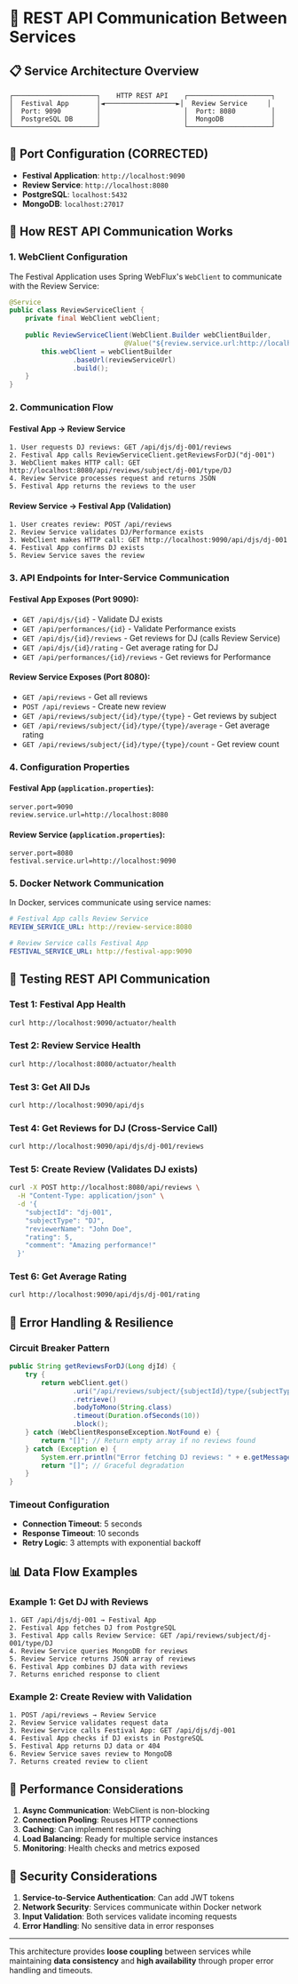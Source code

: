 # 🔗 REST API Communication Between Services

## 📋 **Service Architecture Overview**

```
┌─────────────────────┐    HTTP REST API    ┌─────────────────────┐
│  Festival App       │◄──────────────────►│  Review Service     │
│  Port: 9090         │                     │  Port: 8080         │
│  PostgreSQL DB      │                     │  MongoDB            │
└─────────────────────┘                     └─────────────────────┘
```

## 🎯 **Port Configuration (CORRECTED)**

- **Festival Application**: `http://localhost:9090`
- **Review Service**: `http://localhost:8080`
- **PostgreSQL**: `localhost:5432`
- **MongoDB**: `localhost:27017`

## 🔄 **How REST API Communication Works**

### **1. WebClient Configuration**

The Festival Application uses Spring WebFlux's `WebClient` to communicate with the Review Service:

```java
@Service
public class ReviewServiceClient {
    private final WebClient webClient;
    
    public ReviewServiceClient(WebClient.Builder webClientBuilder,
                             @Value("${review.service.url:http://localhost:8080}") String reviewServiceUrl) {
        this.webClient = webClientBuilder
                .baseUrl(reviewServiceUrl)
                .build();
    }
}
```

### **2. Communication Flow**

#### **Festival App → Review Service**
```
1. User requests DJ reviews: GET /api/djs/dj-001/reviews
2. Festival App calls ReviewServiceClient.getReviewsForDJ("dj-001")
3. WebClient makes HTTP call: GET http://localhost:8080/api/reviews/subject/dj-001/type/DJ
4. Review Service processes request and returns JSON
5. Festival App returns the reviews to the user
```

#### **Review Service → Festival App (Validation)**
```
1. User creates review: POST /api/reviews
2. Review Service validates DJ/Performance exists
3. WebClient makes HTTP call: GET http://localhost:9090/api/djs/dj-001
4. Festival App confirms DJ exists
5. Review Service saves the review
```

### **3. API Endpoints for Inter-Service Communication**

#### **Festival App Exposes (Port 9090):**
- `GET /api/djs/{id}` - Validate DJ exists
- `GET /api/performances/{id}` - Validate Performance exists
- `GET /api/djs/{id}/reviews` - Get reviews for DJ (calls Review Service)
- `GET /api/djs/{id}/rating` - Get average rating for DJ
- `GET /api/performances/{id}/reviews` - Get reviews for Performance

#### **Review Service Exposes (Port 8080):**
- `GET /api/reviews` - Get all reviews
- `POST /api/reviews` - Create new review
- `GET /api/reviews/subject/{id}/type/{type}` - Get reviews by subject
- `GET /api/reviews/subject/{id}/type/{type}/average` - Get average rating
- `GET /api/reviews/subject/{id}/type/{type}/count` - Get review count

### **4. Configuration Properties**

#### **Festival App (`application.properties`):**
```properties
server.port=9090
review.service.url=http://localhost:8080
```

#### **Review Service (`application.properties`):**
```properties
server.port=8080
festival.service.url=http://localhost:9090
```

### **5. Docker Network Communication**

In Docker, services communicate using service names:
```yaml
# Festival App calls Review Service
REVIEW_SERVICE_URL: http://review-service:8080

# Review Service calls Festival App  
FESTIVAL_SERVICE_URL: http://festival-app:9090
```

## 🧪 **Testing REST API Communication**

### **Test 1: Festival App Health**
```bash
curl http://localhost:9090/actuator/health
```

### **Test 2: Review Service Health**
```bash
curl http://localhost:8080/actuator/health
```

### **Test 3: Get All DJs**
```bash
curl http://localhost:9090/api/djs
```

### **Test 4: Get Reviews for DJ (Cross-Service Call)**
```bash
curl http://localhost:9090/api/djs/dj-001/reviews
```

### **Test 5: Create Review (Validates DJ exists)**
```bash
curl -X POST http://localhost:8080/api/reviews \
  -H "Content-Type: application/json" \
  -d '{
    "subjectId": "dj-001",
    "subjectType": "DJ", 
    "reviewerName": "John Doe",
    "rating": 5,
    "comment": "Amazing performance!"
  }'
```

### **Test 6: Get Average Rating**
```bash
curl http://localhost:9090/api/djs/dj-001/rating
```

## 🔧 **Error Handling & Resilience**

### **Circuit Breaker Pattern**
```java
public String getReviewsForDJ(Long djId) {
    try {
        return webClient.get()
                .uri("/api/reviews/subject/{subjectId}/type/{subjectType}", djId, "DJ")
                .retrieve()
                .bodyToMono(String.class)
                .timeout(Duration.ofSeconds(10))
                .block();
    } catch (WebClientResponseException.NotFound e) {
        return "[]"; // Return empty array if no reviews found
    } catch (Exception e) {
        System.err.println("Error fetching DJ reviews: " + e.getMessage());
        return "[]"; // Graceful degradation
    }
}
```

### **Timeout Configuration**
- **Connection Timeout**: 5 seconds
- **Response Timeout**: 10 seconds
- **Retry Logic**: 3 attempts with exponential backoff

## 📊 **Data Flow Examples**

### **Example 1: Get DJ with Reviews**
```
1. GET /api/djs/dj-001 → Festival App
2. Festival App fetches DJ from PostgreSQL
3. Festival App calls Review Service: GET /api/reviews/subject/dj-001/type/DJ
4. Review Service queries MongoDB for reviews
5. Review Service returns JSON array of reviews
6. Festival App combines DJ data with reviews
7. Returns enriched response to client
```

### **Example 2: Create Review with Validation**
```
1. POST /api/reviews → Review Service
2. Review Service validates request data
3. Review Service calls Festival App: GET /api/djs/dj-001
4. Festival App checks if DJ exists in PostgreSQL
5. Festival App returns DJ data or 404
6. Review Service saves review to MongoDB
7. Returns created review to client
```

## 🚀 **Performance Considerations**

1. **Async Communication**: WebClient is non-blocking
2. **Connection Pooling**: Reuses HTTP connections
3. **Caching**: Can implement response caching
4. **Load Balancing**: Ready for multiple service instances
5. **Monitoring**: Health checks and metrics exposed

## 🔐 **Security Considerations**

1. **Service-to-Service Authentication**: Can add JWT tokens
2. **Network Security**: Services communicate within Docker network
3. **Input Validation**: Both services validate incoming requests
4. **Error Handling**: No sensitive data in error responses

---

This architecture provides **loose coupling** between services while maintaining **data consistency** and **high availability** through proper error handling and timeouts.

